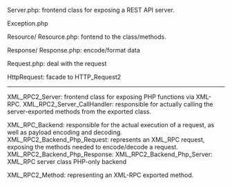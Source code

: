Server.php: frontend class for exposing a REST API server.

Exception.php

Resource/
Resource.php: fontend to the class/methods.

Response/
Response.php: encode/format data


Request.php: deal with the request

HttpRequest: facade to HTTP_Request2



-----------
XML_RPC2_Server: frontend class for exposing PHP functions via XML-RPC.
XML_RPC2_Server_CallHandler: responsible for actually calling the server-exported methods from the exported class.

XML_RPC_Backend: responsible for the actual execution of a request, as well as payload encoding and decoding.
XML_RPC2_Backend_Php_Request: represents an XML_RPC request, exposing the methods needed to encode/decode a request.
XML_RPC2_Backend_Php_Response:
XML_RPC2_Backend_Php_Server: XML_RPC server class PHP-only backend

XML_RPC2_Method: representing an XML-RPC exported method.
